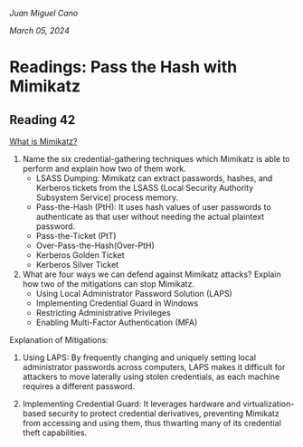 *Juan Miguel Cano*

*March 05, 2024*

# Readings: Pass the Hash with Mimikatz

## Reading 42
[What is Mimikatz?](https://www.varonis.com/blog/what-is-mimikatz/)

1. Name the six credential-gathering techniques which Mimikatz is able to perform and explain how two of them work.
    - LSASS Dumping: Mimikatz can extract passwords, hashes, and Kerberos tickets from the LSASS (Local Security Authority Subsystem Service) process memory.
    - Pass-the-Hash (PtH): It uses hash values of user passwords to authenticate as that user without needing the actual plaintext password.
    - Pass-the-Ticket (PtT)
    - Over-Pass-the-Hash(Over-PtH)
    - Kerberos Golden Ticket
    - Kerberos Silver Ticket
2. What are four ways we can defend against Mimikatz attacks? Explain how two of the mitigations can stop Mimikatz.
    - Using Local Administrator Password Solution (LAPS)
    - Implementing Credential Guard in Windows
    - Restricting Administrative Privileges
    - Enabling Multi-Factor Authentication (MFA)

Explanation of Mitigations:

1. Using LAPS: By frequently changing and uniquely setting local administrator passwords across computers, LAPS makes it difficult for attackers to move laterally using stolen credentials, as each machine requires a different password.

2. Implementing Credential Guard: It leverages hardware and virtualization-based security to protect credential derivatives, preventing Mimikatz from accessing and using them, thus thwarting many of its credential theft capabilities.